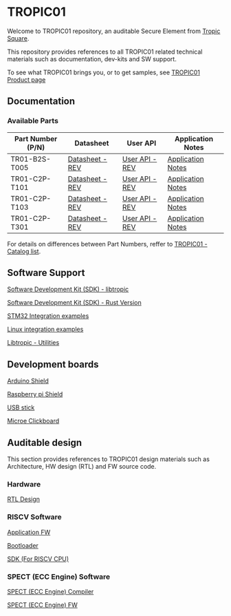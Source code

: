 # TROPIC01

Welcome to TROPIC01 repository, an auditable Secure Element from [Tropic Square](https://tropicsquare.com/).

This repository provides references to all TROPIC01 related technical materials such as documentation, dev-kits and SW support.

To see what TROPIC01 brings you, or to get samples, see [TROPIC01 Product page](https://tropicsquare.com/tropic01)

## Documentation

### Available Parts

| Part Number (P/N) | Datasheet                               |  User API                             |  Application Notes                     |
| ----------------- | --------------------------------------- | ------------------------------------- | -------------------------------------- |
| TR01-B2S-T005     |   [Datasheet - REV](https://TODO.com)   | [User API - REV](https://TODO.com)    | [Application Notes](https://TODO.com)  |
| TR01-C2P-T101     |   [Datasheet - REV](https://TODO.com)   | [User API - REV](https://TODO.com)    | [Application Notes](https://TODO.com)  |
| TR01-C2P-T103     |   [Datasheet - REV](https://TODO.com)   | [User API - REV](https://TODO.com)    | [Application Notes](https://TODO.com)  |
| TR01-C2P-T301     |   [Datasheet - REV](https://TODO.com)   | [User API - REV](https://TODO.com)    | [Application Notes](https://TODO.com)  |

For details on differences between Part Numbers, reffer to [TROPIC01 - Catalog list](https://TODO.com).


## Software Support

[Software Development Kit (SDK) - libtropic](https://github.com/tropicsquare/libtropic)

[Software Development Kit (SDK) - Rust Version](https://github.com/tropicsquare/libtropic-rs)

[STM32 Integration examples](https://github.com/tropicsquare/libtropic-stm32)

[Linux integration examples](https://github.com/tropicsquare/libtropic-linux)

[Libtropic - Utilities](https://github.com/tropicsquare/libtropic-util)


## Development boards

[Arduino Shield](http://github.com/tropicsquare/tropic01-arduino-shield-hw)

[Raspberry pi Shield](http://github.com/tropicsquare/tropic01-raspberrypi-shield-hw)

[USB stick](http://github.com/tropicsquare/tropic01-stm32u5-usb-devkit-hw)

[Microe Clickboard](http://TODO.com)


## Auditable design

This section provides references to TROPIC01 design materials such as Architecture, HW design (RTL) and FW source code.

### Hardware

[RTL Design](https://github.com/tropicsquare/tropic01-rtl)

### RISCV Software

[Application FW](https://github.com/tropicsquare/ts-tropic01-fw)

[Bootloader](https://github.com/tropicsquare/ts-tropic01-bootloader)

[SDK (For RISCV CPU)](https://github.com/tropicsquare/ts-sw-sdk)

### SPECT (ECC Engine) Software

[SPECT (ECC Engine) Compiler](https://github.com/tropicsquare/ts-spect-compiler)

[SPECT (ECC Engine) FW](https://github.com/tropicsquare/ts-spect-fw)

